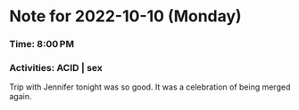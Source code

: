 # Note for 2022-10-10 (Monday)
### Time: 8:00 PM
### Activities: ACID | sex

Trip with Jennifer tonight was so good. It was a celebration of being merged again.
